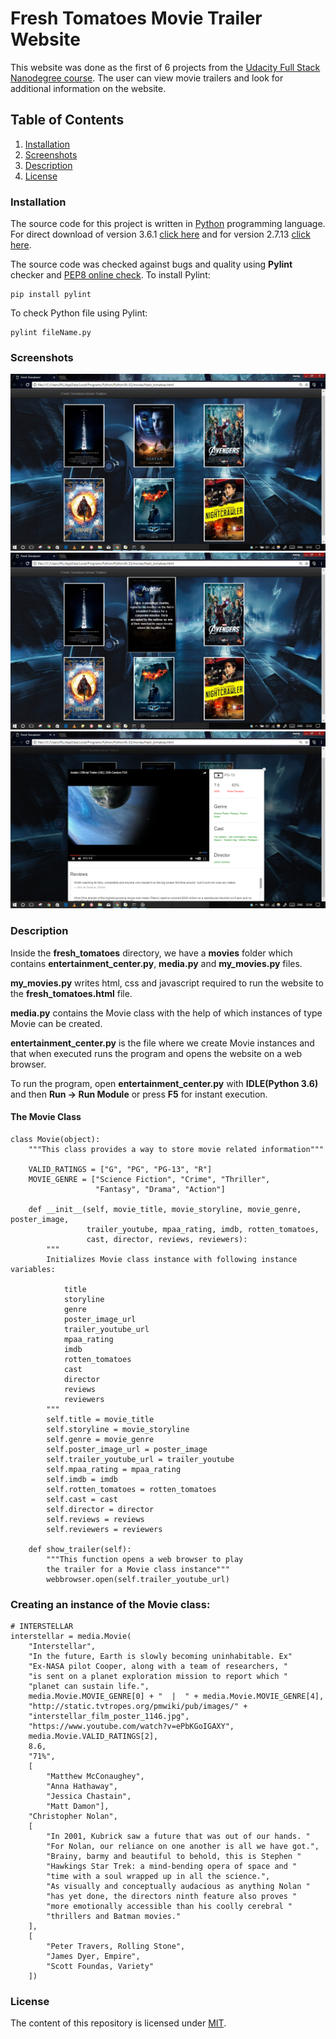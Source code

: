 # Fresh Tomatoes Movie Trailer Website 

This website was done as the first of 6 projects from the [Udacity Full Stack Nanodegree course](https://in.udacity.com/course/full-stack-web-developer-nanodegree--nd004/).
The user can view movie trailers and look for additional information on the website.

## Table of Contents
1. [Installation](#installation)
2. [Screenshots](#screenshots) 
3. [Description](#description)
5. [License](#license)

### Installation
The source code for this project is written in [Python](https://www.python.org/downloads/) programming language. 
For direct download of version 3.6.1 [click here](https://www.python.org/ftp/python/3.6.1/python-3.6.1.exe) and for version 2.7.13 [click here](https://www.python.org/ftp/python/2.7.13/python-2.7.13.msi).

The source code was checked against bugs and quality using **Pylint** checker and [PEP8 online check](http://pep8online.com).
To install Pylint:
```
pip install pylint
```

To check Python file using Pylint:
```
pylint fileName.py
```
### Screenshots

![](https://github.com/MANOJPATRA1991/fresh_tomatoes/blob/master/Screenshots/Screenshot%20(6).png?raw=true)
![](https://github.com/MANOJPATRA1991/fresh_tomatoes/blob/master/Screenshots/Screenshot%20(7).png?raw=true)
![](https://github.com/MANOJPATRA1991/fresh_tomatoes/blob/master/Screenshots/Screenshot%20(10).png?raw=true)

### Description
Inside the **fresh_tomatoes** directory, we have a **movies** folder which contains **entertainment_center.py**, **media.py** and **my_movies.py** files.

**my_movies.py** writes html, css and javascript required to run the website to the **fresh_tomatoes.html** file.

**media.py** contains the Movie class with the help of which instances of type Movie can be created.

**entertainment_center.py** is the file where we create Movie instances and that when executed runs the program and opens the website on a web browser.

To run the program, open **entertainment_center.py** with **IDLE(Python 3.6)** and then **Run -> Run Module** or press **F5** for instant execution.

#### The Movie Class
```
class Movie(object):
    """This class provides a way to store movie related information"""

    VALID_RATINGS = ["G", "PG", "PG-13", "R"]
    MOVIE_GENRE = ["Science Fiction", "Crime", "Thriller",
                   "Fantasy", "Drama", "Action"]

    def __init__(self, movie_title, movie_storyline, movie_genre, poster_image,
                 trailer_youtube, mpaa_rating, imdb, rotten_tomatoes,
                 cast, director, reviews, reviewers):
        """
        Initializes Movie class instance with following instance variables:

            title
            storyline
            genre
            poster_image_url
            trailer_youtube_url
            mpaa_rating
            imdb
            rotten_tomatoes
            cast
            director
            reviews
            reviewers
        """
        self.title = movie_title
        self.storyline = movie_storyline
        self.genre = movie_genre
        self.poster_image_url = poster_image
        self.trailer_youtube_url = trailer_youtube
        self.mpaa_rating = mpaa_rating
        self.imdb = imdb
        self.rotten_tomatoes = rotten_tomatoes
        self.cast = cast
        self.director = director
        self.reviews = reviews
        self.reviewers = reviewers

    def show_trailer(self):
        """This function opens a web browser to play
        the trailer for a Movie class instance"""
        webbrowser.open(self.trailer_youtube_url)
```
### Creating an instance of the Movie class:
```
# INTERSTELLAR
interstellar = media.Movie(
    "Interstellar",
    "In the future, Earth is slowly becoming uninhabitable. Ex"
    "Ex-NASA pilot Cooper, along with a team of researchers, "
    "is sent on a planet exploration mission to report which "
    "planet can sustain life.",
    media.Movie.MOVIE_GENRE[0] + "  |  " + media.Movie.MOVIE_GENRE[4],
    "http://static.tvtropes.org/pmwiki/pub/images/" +
    "interstellar_film_poster_1146.jpg",
    "https://www.youtube.com/watch?v=ePbKGoIGAXY",
    media.Movie.VALID_RATINGS[2],
    8.6,
    "71%",
    [
        "Matthew McConaughey",
        "Anna Hathaway",
        "Jessica Chastain",
        "Matt Damon"],
    "Christopher Nolan",
    [
        "In 2001, Kubrick saw a future that was out of our hands. "
        "For Nolan, our reliance on one another is all we have got.",
        "Brainy, barmy and beautiful to behold, this is Stephen "
        "Hawkings Star Trek: a mind-bending opera of space and "
        "time with a soul wrapped up in all the science.",
        "As visually and conceptually audacious as anything Nolan "
        "has yet done, the directors ninth feature also proves "
        "more emotionally accessible than his coolly cerebral "
        "thrillers and Batman movies."
    ],
    [
        "Peter Travers, Rolling Stone",
        "James Dyer, Empire",
        "Scott Foundas, Variety"
    ])
```

### License
The content of this repository is licensed under [MIT](https://choosealicense.com/licenses/mit/).


